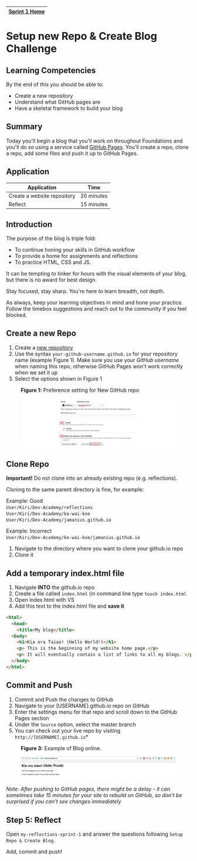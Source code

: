 [Sprint 1 Home](README.md)|
---|

# Setup new Repo & Create Blog Challenge

## Learning Competencies
By the end of this you should be able to:

- Create a new repository
- Understand what GitHub pages are
- Have a skeletal framework to build your blog 


## Summary
Today you'll begin a blog that you'll work on throughout Foundations and you'll do so using a service called [GitHub Pages](https://pages.github.com/). You'll create a repo, clone a repo, add some files and push it up to GitHub Pages.



## Application

Application | Time|
------------|----------|
Create a website repository | 20 minutes 
Reflect | 15 minutes |


## Introduction 

The purpose of the blog is triple fold: 
- To continue honing your skills in GitHub workflow  
- To provide a home for assignments and reflections  
- To practice HTML, CSS and JS.  

It can be tempting to tinker for hours with the visual elements of your blog, but there is no award for best design. 

Stay focused, stay sharp. You're here to learn breadth, not depth. 

As always, keep your learning objectives in mind and hone your practice. Follow the timebox suggestions and reach out to the community if you feel blocked.



## Create a new Repo 
1. Create a [new repository](https://github.com/new) 
2. Use the syntax `your-github-username.github.io` for your repository name (example Figure 1). Make sure you use your _GitHub username_ when naming this repo, otherwise GitHub Pages won't work correctly when we set it up
3. Select the options shown in Figure 1

<figure>
  <figcaption>
    <p><strong>Figure 1:</strong> Preference setting for New GitHub repo</p>
  </figcaption>
  <img src="/resources/images/github_13_new_repo.png" alt="Create new repo"><br>
</figure>
  

## Clone Repo
__Important!__ Do not clone into an already existing repo (e.g. reflections). 

Cloning to the same parent directory is fine, for example:  

Example: Good   
`User/Kiri/Dev-Academy/reflections`    
`User/Kiri/Dev-Academy/ko-wai-koe`  
`User/Kiri/Dev-Academy/jamanius.github.io` 

Example: Incorrect   
`User/Kiri/Dev-Academy/ko-wai-koe/jamanius.github.io` 

1. Navigate to the directory where you want to clone your github.io repo
2. Clone it 


## Add a temporary index.html file 
1. Navigate __INTO__ the github.io repo 
2. Create a file called `index.html` (in command line type `touch index.html`
3. Open index.html with VS
3. Add this text to the index.html file and __save it__

```html
<html>
  <head>
    <title>My blog</title>
  <body>
    <h1>Kia ora Taiao! (Hello World!)</h1> 
    <p> This is the beginning of my website home page.</p>
    <p> It will eventually contain a list of links to all my blogs. </p>
  </body>
</html>

``` 
## Commit and Push 

1. Commit and Push the changes to GitHub
2. Navigate to your [USERNAME].github.io repo on GitHub
3. Enter the settings menu for that repo and scroll down to the GitHub Pages section
4. Under the `Source` option, select the master branch
5. You can check out your live repo by visiting `http://[USERNAME].github.io`* 

<figure>
  <figcaption>
    <p><strong>Figure 3:</strong> Example of Blog online.</p>
  </figcaption>
  <img src="/resources/images/github_15_blog_index.png" alt="image of website blog"><br>
</figure>

_Note: After pushing to GitHub pages, there might be a delay - it can sometimes take 15 minutes for your site to rebuild on GitHub, so don't be surprised if you can't see changes immediately_


## Step 5: Reflect 
Open `my-reflections-sprint-1` and answer the questions following `Setup Repo & Create Blog`.

Add, commit and push!


